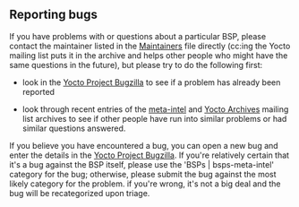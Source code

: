 ## Reporting bugs

If you have problems with or questions about a particular BSP, please
contact the maintainer listed in the [Maintainers](MAINTAINERS.md) file directly (cc:ing
the Yocto mailing list puts it in the archive and helps other people
who might have the same questions in the future), but please try to do
the following first:

- look in the [Yocto Project Bugzilla](http://bugzilla.yoctoproject.org/) to see if a
  problem has already been reported

- look through recent entries of the [meta-intel](https://lists.yoctoproject.org/g/meta-intel/messages)
  and [Yocto Archives](https://lists.yoctoproject.org/g/yocto/messages) mailing list archives to see
  if other people have run into similar problems or had similar questions answered.

If you believe you have encountered a bug, you can open a new bug and
enter the details in the [Yocto Project Bugzilla](https://bugzilla.yoctoproject.org/).
If you're relatively certain that it's a bug against the BSP itself, please use the
'BSPs | bsps-meta-intel' category for the bug; otherwise, please submit the bug against
the most likely category for the problem. if you're wrong, it's not a big deal and
the bug will be recategorized upon triage.

